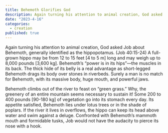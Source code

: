 ```yaml
---
title: Behemoth Glorifies God
description: Again turning his attention to animal creation, God asked Job about Behemoth, generally identified as the hippopotamus.
date: "2023-4-16"
categories:
  - creation
published: true
---
```


Again turning his attention to animal creation, God asked Job about Behemoth, generally identified as the hippopotamus. (Job 40:15-24) A full-grown hippo may be from 12 to 15 feet [4 to 5 m] long and may weigh up to 8,000 pounds [3,600 kg]. Behemoth’s “power is in its hips”​—the muscles in its back. The thick hide of its belly is a real advantage as short-legged Behemoth drags its body over stones in riverbeds. Surely a man is no match for Behemoth, with its massive body, huge mouth, and powerful jaws.

Behemoth climbs out of the river to feast on “green grass.” Why, the greenery of an entire mountain seems necessary to sustain it! Some 200 to 400 pounds [90-180 kg] of vegetation go into its stomach every day. Its appetite satisfied, Behemoth lies under lotus trees or in the shade of poplars. If the river it lives in overflows, the hippo can keep its head above water and swim against a deluge. Confronted with Behemoth’s mammoth mouth and formidable tusks, Job would not have the audacity to pierce its nose with a hook.
